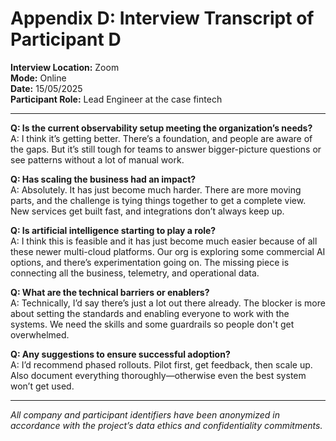 # Appendix D: Interview Transcript of Participant D

**Interview Location:** Zoom  
**Mode:** Online  
**Date:** 15/05/2025  
**Participant Role:** Lead Engineer at the case fintech

---

**Q: Is the current observability setup meeting the organization’s needs?**  
A: I think it’s getting better. There’s a foundation, and people are aware of the gaps. But it’s still tough for teams to answer bigger-picture questions or see patterns without a lot of manual work.

**Q: Has scaling the business had an impact?**  
A: Absolutely. It has just become much harder. There are more moving parts, and the challenge is tying things together to get a complete view. New services get built fast, and integrations don’t always keep up.

**Q: Is artificial intelligence starting to play a role?**  
A: I think this is feasible and it has just become much easier because of all these newer multi-cloud platforms. Our org is exploring some commercial AI options, and there’s experimentation going on. The missing piece is connecting all the business, telemetry, and operational data.

**Q: What are the technical barriers or enablers?**  
A: Technically, I’d say there’s just a lot out there already. The blocker is more about setting the standards and enabling everyone to work with the systems. We need the skills and some guardrails so people don't get overwhelmed.

**Q: Any suggestions to ensure successful adoption?**  
A: I’d recommend phased rollouts. Pilot first, get feedback, then scale up. Also document everything thoroughly—otherwise even the best system won’t get used.

---

*All company and participant identifiers have been anonymized in accordance with the project’s data ethics and confidentiality commitments.*